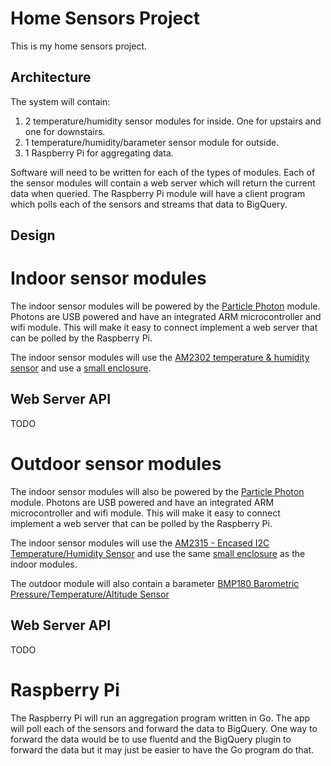 # Home Sensors Project

This is my home sensors project.

## Architecture

The system will contain:

1. 2 temperature/humidity sensor modules for inside. One for upstairs and one for downstairs.
1. 1 temperature/humidity/barameter sensor module for outside.
1. 1 Raspberry Pi for aggregating data.

Software will need to be written for each of the types of modules. Each of the
sensor modules will contain a web server which will return the current data when
queried. The Raspberry Pi module will have a client program which polls each
of the sensors and streams that data to BigQuery.

## Design

# Indoor sensor modules

The indoor sensor modules will be powered by the [Particle
Photon](https://store.particle.io/?product=particle-photon) module. Photons are
USB powered and have an integrated ARM microcontroller and wifi module. This will
make it easy to connect implement a web server that can be polled by the Raspberry Pi.

The indoor sensor modules will use the [AM2302 temperature & humidity
sensor](https://www.adafruit.com/products/393) and use a [small
enclosure](http://www.alibaba.com/product-detail/Hot-selling-small-electric-plastic-enclosure_60269810523.html?spm=a2700.7724857.35.1.5RfGUV).

## Web Server API

TODO

# Outdoor sensor modules

The indoor sensor modules will also be powered by the [Particle
Photon](https://store.particle.io/?product=particle-photon) module. Photons are
USB powered and have an integrated ARM microcontroller and wifi module. This will
make it easy to connect implement a web server that can be polled by the Raspberry Pi.

The indoor sensor modules will use the [AM2315 - Encased I2C
Temperature/Humidity Sensor](https://www.adafruit.com/products/1293) and use
the same [small
enclosure](http://www.alibaba.com/product-detail/Hot-selling-small-electric-plastic-enclosure_60269810523.html?spm=a2700.7724857.35.1.5RfGUV)
as the indoor modules.

The outdoor module will also contain a barameter [BMP180 Barometric Pressure/Temperature/Altitude Sensor]()

## Web Server API

TODO

# Raspberry Pi

The Raspberry Pi will run an aggregation program written in Go. The app will
poll each of the sensors and forward the data to BigQuery. One way to forward
the data would be to use fluentd and the BigQuery plugin to forward the data
but it may just be easier to have the Go program do that.
